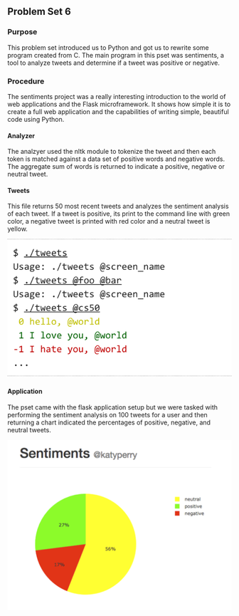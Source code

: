 ## Problem Set 6

### Purpose

This problem set introduced us to Python and got us to rewrite some program created from C. The main program in this pset was sentiments, a tool to analyze tweets and determine if a tweet was positive or negative. 

### Procedure

The sentiments project was a really interesting introduction to the world of web applications and the Flask microframework. It shows how simple it is to create a full web application and the capabilities of writing simple, beautiful code using Python.

#### Analyzer

The analzyer used the nltk module to tokenize the tweet and then each token is matched against a data set of positive words and negative words. The aggregate sum of words is returned to indicate a positive, negative or neutral tweet. 

#### Tweets 

This file returns 50 most recent tweets and analyzes the sentiment analysis of each tweet. If a tweet is positive, its print to the command line with green color, a negative tweet is printed with red color and a neutral tweet is yellow. 

![Command Line Sentiment](img/tweets.png)

#### Application

The pset came with the flask application setup but we were tasked with performing the sentiment analysis on 100 tweets for a user and then returning a chart indicated the percentages of positive, negative, and neutral tweets. 

![Sentiment Chart](img/chart.png)